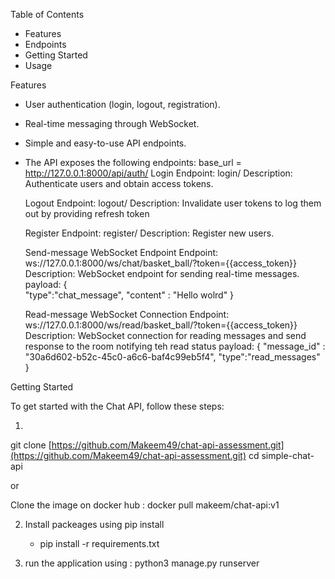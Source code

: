 Table of Contents

- Features
- Endpoints
- Getting Started
- Usage

Features

- User authentication (login, logout, registration).
- Real-time messaging through WebSocket.
- Simple and easy-to-use API endpoints.

- The API exposes the following endpoints:
    base_url = http://127.0.0.1:8000/api/auth/
    Login
        Endpoint: login/
        Description: Authenticate users and obtain access tokens.

    Logout
        Endpoint:  logout/
        Description: Invalidate user tokens to log them out by providing refresh token

    Register
        Endpoint: register/
        Description: Register new users.

    Send-message WebSocket Endpoint
        Endpoint: ws://127.0.0.1:8000/ws/chat/basket_ball/?token={{access_token}}
        Description: WebSocket endpoint for sending real-time messages.
        payload:
            {  
                "type":"chat_message",
                "content" : "Hello wolrd"
            }
  

    Read-message WebSocket Connection
        Endpoint: ws://127.0.0.1:8000/ws/read/basket_ball/?token={{access_token}}
        Description: WebSocket connection for reading messages and send response to the room notifying teh read status
        payload:
            {
             "message_id" : "30a6d602-b52c-45c0-a6c6-baf4c99eb5f4",
             "type":"read_messages"
            }


Getting Started

To get started with the Chat API, follow these steps:


1. 
  git clone [https://github.com/Makeem49/chat-api-assessment.git](https://github.com/Makeem49/chat-api-assessment.git)
  cd simple-chat-api

or 

Clone the image on docker hub : docker pull makeem/chat-api:v1


2. Install packeages using pip install
     - pip install -r requirements.txt
  
3. run the application using : python3 manage.py runserver 

  

        
